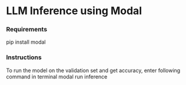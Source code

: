 # LLM Inference using Modal

### Requirements
pip install modal

### Instructions
To run the model on the validation set and get accuracy, enter following command in terminal
modal run inference
